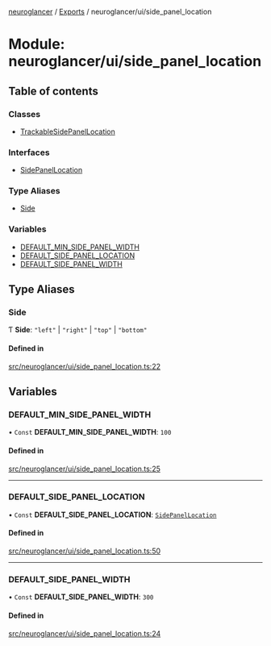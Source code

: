 [neuroglancer](../README.md) / [Exports](../modules.md) / neuroglancer/ui/side\_panel\_location

# Module: neuroglancer/ui/side\_panel\_location

## Table of contents

### Classes

- [TrackableSidePanelLocation](../classes/neuroglancer_ui_side_panel_location.TrackableSidePanelLocation.md)

### Interfaces

- [SidePanelLocation](../interfaces/neuroglancer_ui_side_panel_location.SidePanelLocation.md)

### Type Aliases

- [Side](neuroglancer_ui_side_panel_location.md#side)

### Variables

- [DEFAULT\_MIN\_SIDE\_PANEL\_WIDTH](neuroglancer_ui_side_panel_location.md#default_min_side_panel_width)
- [DEFAULT\_SIDE\_PANEL\_LOCATION](neuroglancer_ui_side_panel_location.md#default_side_panel_location)
- [DEFAULT\_SIDE\_PANEL\_WIDTH](neuroglancer_ui_side_panel_location.md#default_side_panel_width)

## Type Aliases

### Side

Ƭ **Side**: ``"left"`` \| ``"right"`` \| ``"top"`` \| ``"bottom"``

#### Defined in

[src/neuroglancer/ui/side_panel_location.ts:22](https://github.com/ActiveBrainAtlas2/neuroglancer/blob/91617476/src/neuroglancer/ui/side_panel_location.ts#L22)

## Variables

### DEFAULT\_MIN\_SIDE\_PANEL\_WIDTH

• `Const` **DEFAULT\_MIN\_SIDE\_PANEL\_WIDTH**: ``100``

#### Defined in

[src/neuroglancer/ui/side_panel_location.ts:25](https://github.com/ActiveBrainAtlas2/neuroglancer/blob/91617476/src/neuroglancer/ui/side_panel_location.ts#L25)

___

### DEFAULT\_SIDE\_PANEL\_LOCATION

• `Const` **DEFAULT\_SIDE\_PANEL\_LOCATION**: [`SidePanelLocation`](../interfaces/neuroglancer_ui_side_panel_location.SidePanelLocation.md)

#### Defined in

[src/neuroglancer/ui/side_panel_location.ts:50](https://github.com/ActiveBrainAtlas2/neuroglancer/blob/91617476/src/neuroglancer/ui/side_panel_location.ts#L50)

___

### DEFAULT\_SIDE\_PANEL\_WIDTH

• `Const` **DEFAULT\_SIDE\_PANEL\_WIDTH**: ``300``

#### Defined in

[src/neuroglancer/ui/side_panel_location.ts:24](https://github.com/ActiveBrainAtlas2/neuroglancer/blob/91617476/src/neuroglancer/ui/side_panel_location.ts#L24)
